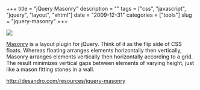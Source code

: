 +++
title = "jQuery Masonry"
description = ""
tags = ["css", "javascript", "jquery", "layout", "xhtml"]
date = "2009-12-31"
categories = ["tools"]
slug = "jquery-masonry"
+++


<div class="tool-screenshot mb1"><a href="http://desandro.com/resources/jquery-masonry"><img id="bluga-thumbnail-2703" class="bluga-thumbnail custom" src="http://media.konigi.com/bluga/
wt522fce77ea34c_custom.jpg"/></a></div><p><a href="http://desandro.com/resources/jquery-masonry">Masonry</a> is a layout plugin for jQuery. Think of it as the flip side of CSS floats. Whereas floating arranges elements horizontally then vertically, Masonry arranges elements vertically then horizontally according to a grid. The result minimizes vertical gaps between elements of varying height, just like a mason fitting stones in a wall.</p>

  
<p><a href="http://desandro.com/resources/jquery-masonry">http://desandro.com/resources/jquery-masonry</a></p>
      
